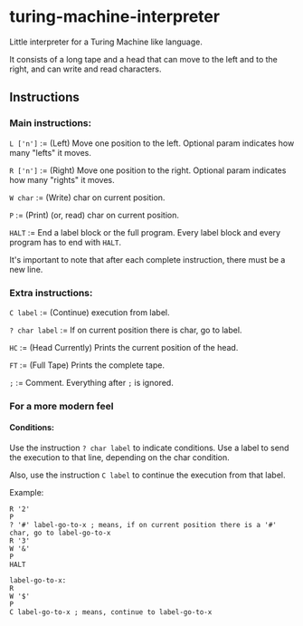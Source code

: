 # turing-machine-interpreter
Little interpreter for a Turing Machine like language.

It consists of a long tape and a head that can move to the left and to the right, and can write and read characters.

## Instructions
### Main instructions:
`L ['n']` := (Left) Move one position to the left. Optional param indicates how many "lefts" it moves.

`R ['n']` := (Right) Move one position to the right. Optional param indicates how many "rights" it moves.

`W char` := (Write) char on current position.

`P` := (Print) (or, read) char on current position.

`HALT` := End a label block or the full program. Every label block and every program has to end with `HALT`.

It's important to note that after each complete instruction, there must be a new line.

### Extra instructions:
`C label` := (Continue) execution from label.

`? char label` := If on current position there is char, go to label.

`HC` := (Head Currently) Prints the current position of the head.

`FT` := (Full Tape) Prints the complete tape.

`;` := Comment. Everything after `;` is ignored.

### For a more modern feel
#### Conditions:
Use the instruction `? char label` to indicate conditions. Use a label to send the execution to that line, depending on the char condition.

Also, use the instruction `C label` to continue the execution from that label.

Example:
```
R '2'
P
? '#' label-go-to-x ; means, if on current position there is a '#' char, go to label-go-to-x
R '3'
W '&'
P
HALT

label-go-to-x:
R
W '$'
P
C label-go-to-x ; means, continue to label-go-to-x
```
